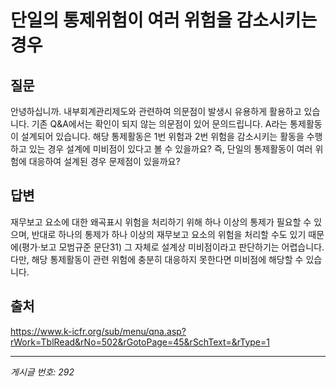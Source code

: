 # 단일의 통제위험이 여러 위험을 감소시키는 경우

## 질문
안녕하십니까.
내부회계관리제도와 관련하여 의문점이 발생시 유용하게 활용하고 있습니다.
기존 Q&A에서는 확인이 되지 않는 의문점이 있어 문의드립니다.
A라는 통제활동이 설계되어 있습니다.
해당 통제활동은 1번 위험과 2번 위험을 감소시키는 활동을 수행하고 있는 경우
설계에 미비점이 있다고 볼 수 있을까요?
즉, 단일의 통제활동이 여러 위험에 대응하여 설계된 경우 문제점이 있을까요?

## 답변
재무보고 요소에 대한 왜곡표시 위험을 처리하기 위해 하나 이상의 통제가 필요할 수 있으며, 반대로 하나의 통제가 하나 이상의 재무보고 요소의 위험을 처리할 수도 있기 때문에(평가·보고 모범규준 문단31) 그 자체로 설계상 미비점이라고 판단하기는 어렵습니다. 다만, 해당 통제활동이 관련 위험에 충분히 대응하지 못한다면 미비점에 해당할 수 있습니다.

## 출처
https://www.k-icfr.org/sub/menu/qna.asp?rWork=TblRead&rNo=502&rGotoPage=45&rSchText=&rType=1

---
*게시글 번호: 292*
